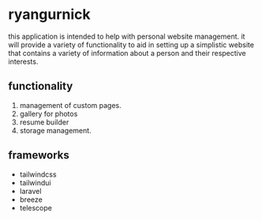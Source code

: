 # ryangurnick

this application is intended to help with personal website management. it will provide a variety of functionality to aid in setting up a simplistic website that contains a variety of information about a person and their respective interests.

## functionality
1. management of custom pages.
2. gallery for photos
3. resume builder
4. storage management.

## frameworks
* tailwindcss
* tailwindui
* laravel
* breeze
* telescope